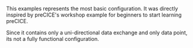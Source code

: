 This examples represents the most basic configuration. It was directly inspired by preCICE's workshop example for beginners to start learning preCICE.

Since it contains only a uni-directional data exchange and only data point, its not a fully functional configuration. 